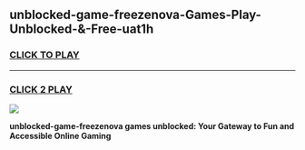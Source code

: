 
## unblocked-game-freezenova-Games-Play-Unblocked-&-Free-uat1h
<h3>
<a href="https://premium76.site?title=unblocked-game-freezenova&ref=24A">CLICK TO PLAY</a></h3>
<hr>

<h3>
<a href="https://premium76.site?title=unblocked-game-freezenova&ref=24A">CLICK 2 PLAY</a>
  
</h3>

<a href="https://premium76.site?title=unblocked-game-freezenova&ref=24A"><img src="https://clearcache.store/games.png"></a>


**unblocked-game-freezenova games unblocked: Your Gateway to Fun and Accessible Online Gaming**
